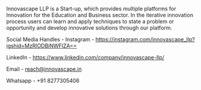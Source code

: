  Innovascape LLP is a Start-up, which provides multiple platforms for Innovation for the Education and Business sector. In the iterative innovation process users can learn and apply techniques to state a problem or opportunity and develop innovative solutions through our platform.

 Social  Media Handles - 
 Instagram - https://instagram.com/innovascape_llp?igshid=MzRlODBiNWFlZA==

 LinkedIn - https://www.linkedin.com/company/innovascape-llp/

 Email - reach@innovascape.in

 Whatsapp - +91 8277305406
